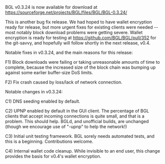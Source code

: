 BGL v0.3.24 is now available for download at
https://sourceforge.net/projects/BGL/files/BGL/BGL-0.3.24/

This is another bug fix release.  We had hoped to have wallet encryption ready for release, but more urgent fixes for existing clients were needed -- most notably block download problems were getting severe.  Wallet encryption is ready for testing at https://github.com/BGL/BGL/pull/352 for the git-savvy, and hopefully will follow shortly in the next release, v0.4.

Notable fixes in v0.3.24, and the main reasons for this release:

F1) Block downloads were failing or taking unreasonable amounts of time to complete, because the increased size of the block chain was bumping up against some earlier buffer-size DoS limits.

F2) Fix crash caused by loss/lack of network connection.

Notable changes in v0.3.24:

C1) DNS seeding enabled by default.

C2) UPNP enabled by default in the GUI client.  The percentage of BGL clients that accept incoming connections is quite small, and that is a problem.  This should help.  BGLd, and unofficial builds, are unchanged (though we encourage use of "-upnp" to help the network!)

C3) Initial unit testing framework.  BGL sorely needs automated tests, and this is a beginning.  Contributions welcome.

C4) Internal wallet code cleanup.  While invisible to an end user, this change provides the basis for v0.4's wallet encryption.
